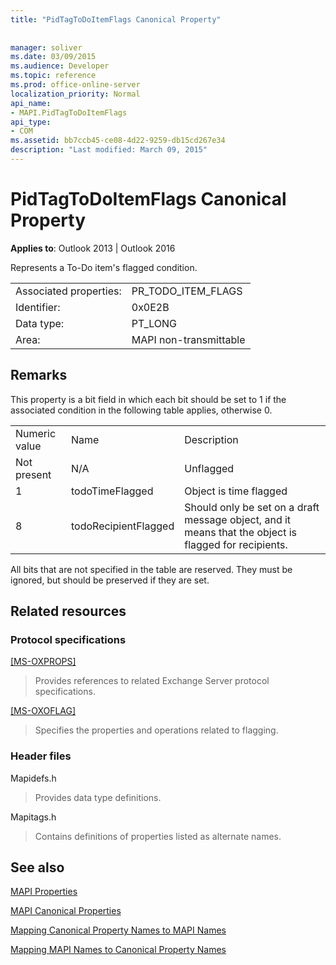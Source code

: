 ```yaml
---
title: "PidTagToDoItemFlags Canonical Property"
 
 
manager: soliver
ms.date: 03/09/2015
ms.audience: Developer
ms.topic: reference
ms.prod: office-online-server
localization_priority: Normal
api_name:
- MAPI.PidTagToDoItemFlags
api_type:
- COM
ms.assetid: bb7ccb45-ce08-4d22-9259-db15cd267e34
description: "Last modified: March 09, 2015"
---
```


# PidTagToDoItemFlags Canonical Property

  
  
**Applies to**: Outlook 2013 | Outlook 2016 
  
Represents a To-Do item's flagged condition.
  
|||
|:-----|:-----|
|Associated properties:  <br/> |PR_TODO_ITEM_FLAGS  <br/> |
|Identifier:  <br/> |0x0E2B  <br/> |
|Data type:  <br/> |PT_LONG  <br/> |
|Area:  <br/> |MAPI non-transmittable  <br/> |
   
## Remarks

This property is a bit field in which each bit should be set to 1 if the associated condition in the following table applies, otherwise 0.
  
||||
|:-----|:-----|:-----|
|Numeric value  <br/> |Name  <br/> |Description  <br/> |
|Not present  <br/> |N/A  <br/> |Unflagged  <br/> |
|1  <br/> |todoTimeFlagged  <br/> |Object is time flagged  <br/> |
|8  <br/> |todoRecipientFlagged  <br/> |Should only be set on a draft message object, and it means that the object is flagged for recipients.  <br/> |
   
All bits that are not specified in the table are reserved. They must be ignored, but should be preserved if they are set.
  
## Related resources

### Protocol specifications

[[MS-OXPROPS]](http://msdn.microsoft.com/library/f6ab1613-aefe-447d-a49c-18217230b148%28Office.15%29.aspx)
  
> Provides references to related Exchange Server protocol specifications.
    
[[MS-OXOFLAG]](http://msdn.microsoft.com/library/f1e50be4-ed30-4c2a-b5cb-8ff3aaaf9b91%28Office.15%29.aspx)
  
> Specifies the properties and operations related to flagging.
    
### Header files

Mapidefs.h
  
> Provides data type definitions.
    
Mapitags.h
  
> Contains definitions of properties listed as alternate names.
    
## See also



[MAPI Properties](mapi-properties.md)
  
[MAPI Canonical Properties](mapi-canonical-properties.md)
  
[Mapping Canonical Property Names to MAPI Names](mapping-canonical-property-names-to-mapi-names.md)
  
[Mapping MAPI Names to Canonical Property Names](mapping-mapi-names-to-canonical-property-names.md)

